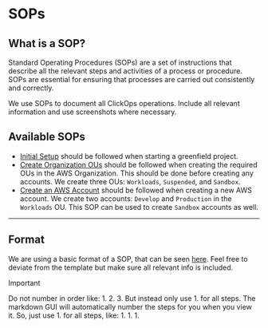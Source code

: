 # SOPs

## What is a SOP?

Standard Operating Procedures (SOPs) are a set of instructions that describe all the relevant steps and activities
of a process or procedure. SOPs are essential for ensuring that processes are carried out consistently and correctly.

We use SOPs to document all ClickOps operations. Include all relevant information and use screenshots where necessary.

## Available SOPs

- [Initial Setup](initial-setup.md) should be followed when starting a greenfield project.
- [Create Organization OUs](create-organization-ous.md) should be followed when creating the required OUs in the
   AWS Organization. This should be done before creating any accounts. We create three OUs: `Workloads`, `Suspended`, 
   and `Sandbox`.
- [Create an AWS Account](create-an-aws-account.md) should be followed when creating a new AWS account. We create two 
   accounts: `Develop` and `Production` in the `Workloads` OU. This SOP can be used to create `Sandbox` accounts as well.

--- 

## Format
We are using a basic format of a SOP, that can be seen [here](template.md). Feel free to deviate from the template but
make sure all relevant info is included.

> [!IMPORTANT]
> Do not number in order like:
> 1. 
> 2. 
> 3. 
> But instead only use 1. for all steps. The markdown GUI will automatically number the steps for you when you view it.
> So, just use 1. for all steps, like: 
> 1.
> 1.
> 1. 